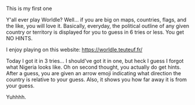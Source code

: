 This is my first one

Y'all ever play Worldle? Well... if you are big on maps, countries, flags, and the like, you will love it.
Basically, everyday, the political outline of any given country or territory is displayed for you to guess in 6 tries or less. You get NO HINTS.

I enjoy playing on this website: https://worldle.teuteuf.fr/

Today I got it in 3 tries... I should've got it in one, but heck I guess I forgot what Nigeria looks like. Oh on second thought, you actually do get hints. After a guess, you are given an arrow emoji indicating what direction the country is relative to your guess. Also, it shows you how far away it is from your guess.

Yuhhhh.
